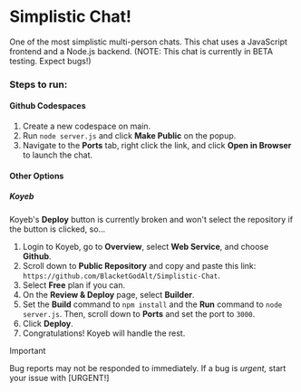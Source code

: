 # Simplistic Chat!

One of the most simplistic multi-person chats. This chat uses a JavaScript frontend and a Node.js backend. (NOTE: This chat is currently in BETA testing. Expect bugs!)
### Steps to run:
#### Github Codespaces
1. Create a new codespace on main.
2. Run `node server.js` and click **Make Public** on the popup.
3. Navigate to the **Ports** tab, right click the link, and click **Open in Browser** to launch the chat.

#### Other Options
##### Koyeb
Koyeb's **Deploy** button is currently broken and won't select the repository if the button is clicked, so...
1. Login to Koyeb, go to **Overview**, select **Web Service**, and choose **Github**.
2. Scroll down to **Public Repository** and copy and paste this link: `https://github.com/BlacketGodAlt/Simplistic-Chat`.
3. Select **Free** plan if you can.
4. On the **Review & Deploy** page, select **Builder**.
5. Set the **Build** command to `npm install` and the **Run** command to `node server.js`. Then, scroll down to **Ports** and set the port to `3000`.
6. Click **Deploy**.
7. Congratulations! Koyeb will handle the rest.

> [!IMPORTANT]
> Bug reports may not be responded to immediately. If a bug is *urgent,* start your issue with [URGENT!]
